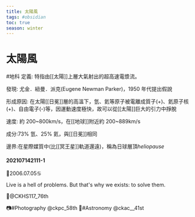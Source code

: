 ```yaml
---
title: 太陽風
tags: #obsidian
toc: true
season: winter
---
```

# 太陽風
#地科
定義: 特指由[[太陽]]上層大氣射出的超高速電漿流。

發現: 尤金．紐曼．派克(Eugene Newman Parker)，1950 年代提出假說

形成原因: 在太陽[[日冕]]層的高溫下，氫、氦等原子被電離成質子(+)、氦原子核(+)、自由電子(-)等，因運動速度極快，故可以從[[太陽]]巨大的引力中掙脫

速度: 約 200~800km/s，在[[地球]]附近約 200~889km/s

成分:73% 氫、25% 氦，與[[日冕]]相同

邊界:在星際媒質中(比[[冥王星]]軌道還遠)，稱為日球層頂*heliopause*

#### 202107142111-1

📆2006.07.05♋
 
Live is a hell of problems.
But that's why we exists:
to solve them.
 
🏫@CKHS117_76th
 
📷#Photography @ckpc_58th
🌟#Astronomy @ckac__41st

